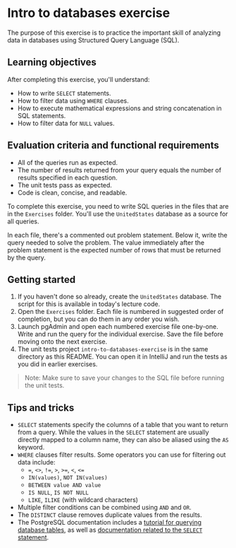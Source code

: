 # Intro to databases exercise

The purpose of this exercise is to practice the important skill of analyzing data in databases using Structured Query Language (SQL).

## Learning objectives

After completing this exercise, you'll understand:

* How to write `SELECT` statements.
* How to filter data using `WHERE` clauses.
* How to execute mathematical expressions and string concatenation in SQL statements.
* How to filter data for `NULL` values.

## Evaluation criteria and functional requirements

* All of the queries run as expected.
* The number of results returned from your query equals the number of results specified in each question.
* The unit tests pass as expected.
* Code is clean, concise, and readable.

To complete this exercise, you need to write SQL queries in the files that are in the `Exercises` folder. You'll use the `UnitedStates` database as a source for all queries.

In each file, there's a commented out problem statement. Below it, write the query needed to solve the problem. The value immediately after the problem statement is the expected number of rows that must be returned by the query.

## Getting started

1. If you haven't done so already, create the `UnitedStates` database. The script for this is available in today's lecture code.
2. Open the `Exercises` folder. Each file is numbered in suggested order of completion, but you can do them in any order you wish.
3. Launch pgAdmin and open each numbered exercise file one-by-one. Write and run the query for the individual exercise. Save the file before moving onto the next exercise.
4. The unit tests project `intro-to-databases-exercise` is in the same directory as this README. You can open it in IntelliJ and run the tests as you did in earlier exercises.

> Note: Make sure to save your changes to the SQL file before running the unit tests.

## Tips and tricks

* `SELECT` statements specify the columns of a table that you want to return from a query. While the values in the `SELECT` statement are usually directly mapped to a column name, they can also be aliased using the `AS` keyword.
* `WHERE` clauses filter results. Some operators you can use for filtering out data include:
    - `=`, `<>`, `!=`, `>`, `>=`, `<`, `<=`
    - `IN(values)`, `NOT IN(values)`
    - `BETWEEN value AND value`
    - `IS NULL`, `IS NOT NULL`
    - `LIKE`, `ILIKE` (with wildcard characters)
* Multiple filter conditions can be combined using `AND` and `OR`.
* The `DISTINCT` clause removes duplicate values from the results.
* The PostgreSQL documentation includes a [tutorial for querying database tables][postgres-how-to-query], as well as [documentation related to the `SELECT` statement][postgres-select].

[postgres-how-to-query]: https://www.postgresql.org/docs/11/tutorial-select.html
[postgres-select]: https://www.postgresql.org/docs/11/sql-select.html
